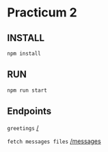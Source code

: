 # Practicum 2

## INSTALL
`npm install`

## RUN
`npm run start`

## Endpoints
`greetings` [/]("/")

`fetch messages files` [/messages]("/messages")